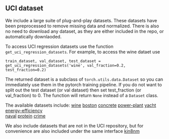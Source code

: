 ## UCI dataset

We include a large suite of plug-and-play datasets. These datasets have been preprocessed to remove missing data and normalized. There is also no need to download any dataset, as they are either included in the repo, or automatically downlaoded. 

To access UCI regression datasets use the function `get_uci_regression_datasets`. For example, to access the wine dataet use 

`train_dataset, val_dataset, test_dataset = get_uci_regression_datasets('wine', val_fraction=0.2, test_fraction=0.2)`

The returned dataset is a subclass of `torch.utils.data.Dataset` so you can immediately use them in the pytorch training pipeline. If you do not want to split out the test dataset (or val dataset) then set test_fraction (or val_fraction) to 0. The function will return ``None`` instead of a `Dataset` class. 

The available datasets include: 
[wine](https://archive.ics.uci.edu/ml/datasets/wine+quality)
[boston](https://www.kaggle.com/heptapod/uci-ml-datasets) 
[concrete](https://archive.ics.uci.edu/ml/datasets/concrete+compressive+strength)
[power-plant](https://archive.ics.uci.edu/ml/datasets/Combined+Cycle+Power+Plant) 
[yacht](https://archive.ics.uci.edu/ml/datasets/yacht+hydrodynamics)
[energy-efficiency](https://archive.ics.uci.edu/ml/datasets/energy+efficiency)  
[naval](https://archive.ics.uci.edu/ml/datasets/Condition+Based+Maintenance+of+Naval+Propulsion+Plants)
[protein](https://archive.ics.uci.edu/ml/datasets/Physicochemical+Properties+of+Protein+Tertiary+Structure)
[crime](http://archive.ics.uci.edu/ml/datasets/communities+and+crime)

We also include datasets that are not in the UCI repository, but for convenience are also included under the same interface
[kin8nm](https://www.openml.org/d/189) 
